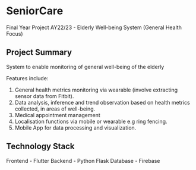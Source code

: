 # SeniorCare
Final Year Project AY22/23 - Elderly Well-being System (General Health Focus)

## Project Summary
System to enable monitoring of general well-being of the elderly

Features include:
1.  General health metrics monitoring via wearable (involve extracting sensor data from Fitbit).  
2.	Data analysis, inference and trend observation based on health metrics collected, in areas of well-being.
3.	Medical appointment management
4.	Localisation functions via mobile or wearable e.g ring fencing. 
5.	Mobile App for data processing and visualization.

## Technology Stack
Frontend - Flutter
Backend - Python Flask
Database - Firebase